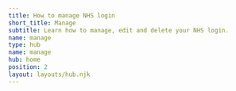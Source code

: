 ```yaml
---
title: How to manage NHS login
short_title: Manage
subtitle: Learn how to manage, edit and delete your NHS login.
name: manage
type: hub
name: manage
hub: home
position: 2
layout: layouts/hub.njk
---
```


